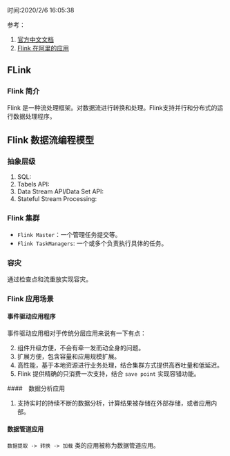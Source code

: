 时间:2020/2/6 16:05:38  

参考： 

1. [官方中文文档](https://ci.apache.org/projects/flink/flink-docs-release-1.9/zh/)  
2. [Flink 在阿里的应用](https://www.iteblog.com/archives/2024.html)

## FLink

### Flink 简介 

Flink 是一种流处理框架。对数据流进行转换和处理。Flink支持并行和分布式的运行数据处理程序。

## Flink 数据流编程模型  

### 抽象层级 

1. SQL: 
2. Tabels API: 
3. Data Stream API/Data Set API: 
4. Stateful Stream Processing: 

### Flink 集群  

* `Flink Master`：一个管理任务提交等。
* `Flink TaskManagers`: 一个或多个负责执行具体的任务。

### 容灾 

通过检查点和流重放实现容灾。


### Flink 应用场景  

#### 事件驱动应用程序  

事件驱动应用相对于传统分层应用来说有一下有点：

2. 组件升级方便，不会有牵一发而动全身的问题。
3. 扩展方便，包含容量和应用规模扩展。
4. 高性能，基于本地资源进行业务处理，结合集群方式提供高吞吐量和低延迟。
5. Flink 提供精确的只消费一次支持，结合 `save point` 实现容错功能。
 
####　数据分析应用  

1. 支持实时的持续不断的数据分析，计算结果被存储在外部存储，或者应用内部。

#### 数据管道应用 

`数据提取 -> 转换 -> 加载` 类的应用被称为数据管道应用。  
